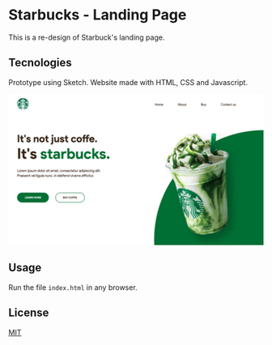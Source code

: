 # Starbucks - Landing Page
This is a re-design of Starbuck's landing page.
## Tecnologies
Prototype using Sketch.
Website made with HTML, CSS and Javascript.

![Screenshot](https://github.com/gimoeller/starbucks-landing-page/blob/main/assets/result.png?raw=true)
## Usage

Run the file `index.html` in any browser. 

## License
[MIT](https://choosealicense.com/licenses/mit/)